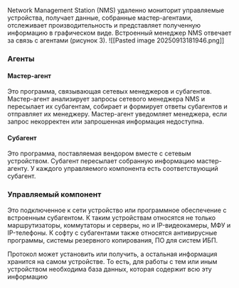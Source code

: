 Network Management Station (NMS) удаленно мониторит управляемые устройства, получает данные, собранные мастер-агентами, отслеживает производительность и представляет полученную информацию в графическом виде. Встроенный менеджер NMS отвечает за связь с агентами (рисунок 3).
![[Pasted image 20250913181946.png]]

### Агенты

#### Мастер-агент

Это программа, связывающая сетевых менеджеров и субагентов. Мастер-агент анализирует запросы сетевого менеджера NMS и пересылает их субагентам, собирает и формирует ответы субагентов и отправляет их менеджеру. Мастер-агент уведомляет менеджера, если запрос некорректен или запрошенная информация недоступна.

#### Субагент

Это программа, поставляемая вендором вместе с сетевым устройством. Субагент пересылает собранную информацию мастер-агенту. У каждого управляемого компонента есть соответствующий субагент.

### Управляемый компонент

Это подключенное к сети устройство или программное обеспечение с встроенным субагентом. К таким устройствам относятся не только маршрутизаторы, коммутаторы и серверы, но и IP-видеокамеры, МФУ и IP-телефоны. К софту с субагентами также относятся антивирусные программы, системы резервного копирования, ПО для систем ИБП.

Протокол может установить или получить, а остальная информация хранится на самом устройстве. То есть, для работы с тем или иным устройством необходима база данных, которая содержит всю эту информацию